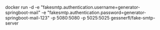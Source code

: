 docker run -d -e "fakesmtp.authentication.username=generator-springboot-mail" -e "fakesmtp.authentication.password=generator-springboot-mail-123" -p 5080:5080 -p 5025:5025 gessnerfl/fake-smtp-server